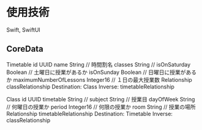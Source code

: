 # 使用技術
Swift, SwiftUI

## CoreData
Timetable
id UUID
name String // 時間割名
classes String // 
isOnSaturday Boolean // 土曜日に授業があるか
isOnSunday Boolean // 日曜日に授業があるか
maximumNumberOfLessons Integer16 // １日の最大授業数
Relationship
classRelationship
Destination: Class
Inverse: timetableRelationship


Class
id UUID
timetable String // 
subject String // 授業目
dayOfWeek String // 何曜日の授業か
period Integer16 // 何限の授業か
room String // 授業の場所
Relationship
timetableRelationship
Destination: Timetable
Inverse: classRelationship



